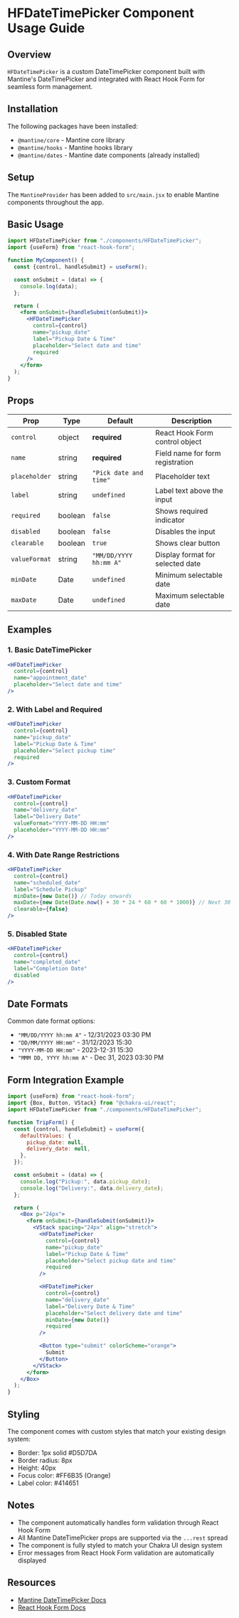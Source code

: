 # HFDateTimePicker Component Usage Guide

## Overview

`HFDateTimePicker` is a custom DateTimePicker component built with Mantine's DateTimePicker and integrated with React Hook Form for seamless form management.

## Installation

The following packages have been installed:

- `@mantine/core` - Mantine core library
- `@mantine/hooks` - Mantine hooks library
- `@mantine/dates` - Mantine date components (already installed)

## Setup

The `MantineProvider` has been added to `src/main.jsx` to enable Mantine components throughout the app.

## Basic Usage

```jsx
import HFDateTimePicker from "./components/HFDateTimePicker";
import {useForm} from "react-hook-form";

function MyComponent() {
  const {control, handleSubmit} = useForm();

  const onSubmit = (data) => {
    console.log(data);
  };

  return (
    <form onSubmit={handleSubmit(onSubmit)}>
      <HFDateTimePicker
        control={control}
        name="pickup_date"
        label="Pickup Date & Time"
        placeholder="Select date and time"
        required
      />
    </form>
  );
}
```

## Props

| Prop          | Type    | Default                | Description                      |
| ------------- | ------- | ---------------------- | -------------------------------- |
| `control`     | object  | **required**           | React Hook Form control object   |
| `name`        | string  | **required**           | Field name for form registration |
| `placeholder` | string  | `"Pick date and time"` | Placeholder text                 |
| `label`       | string  | `undefined`            | Label text above the input       |
| `required`    | boolean | `false`                | Shows required indicator         |
| `disabled`    | boolean | `false`                | Disables the input               |
| `clearable`   | boolean | `true`                 | Shows clear button               |
| `valueFormat` | string  | `"MM/DD/YYYY hh:mm A"` | Display format for selected date |
| `minDate`     | Date    | `undefined`            | Minimum selectable date          |
| `maxDate`     | Date    | `undefined`            | Maximum selectable date          |

## Examples

### 1. Basic DateTimePicker

```jsx
<HFDateTimePicker
  control={control}
  name="appointment_date"
  placeholder="Select date and time"
/>
```

### 2. With Label and Required

```jsx
<HFDateTimePicker
  control={control}
  name="pickup_date"
  label="Pickup Date & Time"
  placeholder="Select pickup time"
  required
/>
```

### 3. Custom Format

```jsx
<HFDateTimePicker
  control={control}
  name="delivery_date"
  label="Delivery Date"
  valueFormat="YYYY-MM-DD HH:mm"
  placeholder="YYYY-MM-DD HH:mm"
/>
```

### 4. With Date Range Restrictions

```jsx
<HFDateTimePicker
  control={control}
  name="scheduled_date"
  label="Schedule Pickup"
  minDate={new Date()} // Today onwards
  maxDate={new Date(Date.now() + 30 * 24 * 60 * 60 * 1000)} // Next 30 days
  clearable={false}
/>
```

### 5. Disabled State

```jsx
<HFDateTimePicker
  control={control}
  name="completed_date"
  label="Completion Date"
  disabled
/>
```

## Date Formats

Common date format options:

- `"MM/DD/YYYY hh:mm A"` - 12/31/2023 03:30 PM
- `"DD/MM/YYYY HH:mm"` - 31/12/2023 15:30
- `"YYYY-MM-DD HH:mm"` - 2023-12-31 15:30
- `"MMM DD, YYYY hh:mm A"` - Dec 31, 2023 03:30 PM

## Form Integration Example

```jsx
import {useForm} from "react-hook-form";
import {Box, Button, VStack} from "@chakra-ui/react";
import HFDateTimePicker from "./components/HFDateTimePicker";

function TripForm() {
  const {control, handleSubmit} = useForm({
    defaultValues: {
      pickup_date: null,
      delivery_date: null,
    },
  });

  const onSubmit = (data) => {
    console.log("Pickup:", data.pickup_date);
    console.log("Delivery:", data.delivery_date);
  };

  return (
    <Box p="24px">
      <form onSubmit={handleSubmit(onSubmit)}>
        <VStack spacing="24px" align="stretch">
          <HFDateTimePicker
            control={control}
            name="pickup_date"
            label="Pickup Date & Time"
            placeholder="Select pickup date and time"
            required
          />

          <HFDateTimePicker
            control={control}
            name="delivery_date"
            label="Delivery Date & Time"
            placeholder="Select delivery date and time"
            minDate={new Date()}
            required
          />

          <Button type="submit" colorScheme="orange">
            Submit
          </Button>
        </VStack>
      </form>
    </Box>
  );
}
```

## Styling

The component comes with custom styles that match your existing design system:

- Border: 1px solid #D5D7DA
- Border radius: 8px
- Height: 40px
- Focus color: #FF6B35 (Orange)
- Label color: #414651

## Notes

- The component automatically handles form validation through React Hook Form
- All Mantine DateTimePicker props are supported via the `...rest` spread
- The component is fully styled to match your Chakra UI design system
- Error messages from React Hook Form validation are automatically displayed

## Resources

- [Mantine DateTimePicker Docs](https://mantine.dev/dates/date-time-picker/)
- [React Hook Form Docs](https://react-hook-form.com/)
